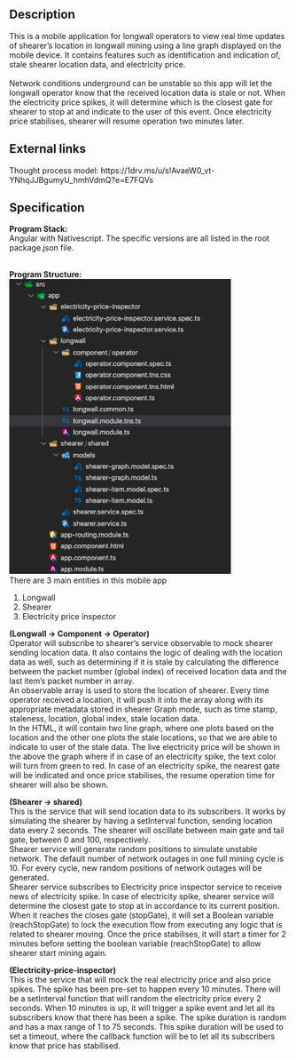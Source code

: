<h2>Description</h2>
This is a mobile application for longwall operators to view real time updates of shearer’s location in longwall mining using a line graph displayed on the mobile device. It contains features such as identification and indication of, stale shearer location data, and electricity price. 
<br/><br/>
Network conditions underground can be unstable so this app will let the longwall operator know that the received location data is stale or not. When the electricity price spikes, it will determine which is the closest gate for shearer to stop at and indicate to the user of this event. Once electricity price stabilises, shearer will resume operation two minutes later. 
<br/>
<h2>External links</h2>
Thought process model: https://1drv.ms/u/s!AvaeW0_vt-YNhqJJBgumyU_hmhVdmQ?e=E7FQVs<br/>

<h2>Specification</h2>
<strong>Program Stack:</strong><br/>
Angular with Nativescript. The specific versions are all listed in the root package.json file.<br/><br/>

<strong>Program Structure:</strong><br/>
![picture](img/directory.png)<br/>
There are 3 main entities in this mobile app<br/>
1. Longwall<br/>
2. Shearer<br/>
3. Electricity price inspector<br/>

<strong>(Longwall -> Component -> Operator)</strong><br/>
Operator will subscribe to shearer’s service observable to mock shearer sending location data. It also contains the logic of dealing with the location data as well, such as determining if it is stale by calculating the difference between the packet number (global index) of received location data and the last item’s packet number in array. <br/>
An observable array is used to store the location of shearer. Every time operator received a location, it will push it into the array along with its appropriate metadata stored in shearer Graph mode, such as time stamp, staleness, location, global index, stale location data. <br/>
In the HTML, it will contain two line graph, where one plots based on the location and the other one plots the stale locations, so that we are able to indicate to user of the stale data. The live electricity price will be shown in the above the graph where if in case of an electricity spike, the text color will turn from green to red. In case of an electricity spike, the nearest gate will be indicated and once price stabilises, the resume operation time for shearer will also be shown.<br/>

<strong>(Shearer -> shared)</strong><br/>
This is the service that will send location data to its subscribers. It works by simulating the shearer by having a setInterval function, sending location data every 2 seconds. The shearer will oscillate between main gate and tail gate, between 0 and 100, respectively.<br/>
Shearer service will generate random positions to simulate unstable network. The default number of network outages in one full mining cycle is 10. For every cycle, new random positions of network outages will be generated.<br/>
Shearer service subscribes to Electricity price inspector service to receive news of electricity spike. In case of electricity spike, shearer service will determine the closest gate to stop at in accordance to its current position. When it reaches the closes gate (stopGate), it will set a Boolean variable (reachStopGate) to lock the execution flow from executing any logic that is related to shearer moving. Once the price stabilises, it will start a timer for 2 minutes before setting the boolean variable (reachStopGate) to allow shearer start mining again.  <br/>

<strong>(Electricity-price-inspector)</strong><br/>
This is the service that will mock the real electricity price and also price spikes. The spike has been pre-set to happen every 10 minutes. There will be a setInterval function that will random the electricity price every 2 seconds. When 10 minutes is up, it will trigger a spike event and let all its subscribers know that there has been a spike. The spike duration is random and has a max range of 1 to 75 seconds. This spike duration will be used to set a timeout, where the callback function will be to let all its subscribers know that price has stabilised. 

